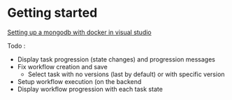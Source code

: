 # Getting started

[Setting up a mongodb with docker in visual studio](https://medium.com/@hugo_cesar45/asp-net-core-web-api-net-8-docker-mongodb-8fab9a54f72c)

Todo :
- Display task progression (state changes) and progression messages
- Fix workflow creation and save
    - Select task with no versions (last by default) or with specific version
- Setup workflow execution (on the backend
- Display workflow progression with each task state

